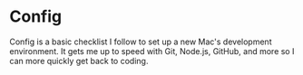 # Config
Config is a basic checklist I follow to set up a new Mac's development environment. It gets me up to speed with Git, Node.js, GitHub, and more so I can more quickly get back to coding.
